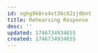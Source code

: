 ```yaml
---
id: xghg9k8rx4xt36c62zj0bnt
title: Rehearsing Response
desc: ''
updated: 1746734934655
created: 1746734934655
---
```

